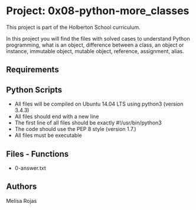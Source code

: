 # Project: 0x08-python-more_classes

This project is part of the Holberton School curriculum.

In this project you will find the files with solved cases to understand Python programming, what is an object, difference between a class, an object or instance, immutable object, mutable object, reference, assignment, alias.

## Requirements
## Python Scripts
* All files will be compiled on Ubuntu 14.04 LTS using python3 (version 3.4.3)
* All files should end with a new line
* The first line of all files should be exactly #!/usr/bin/python3
* The code should use the PEP 8 style (version 1.7.)
* All files must be executable

## Files - Functions

* 0-answer.txt

## Authors

Melisa Rojas 

